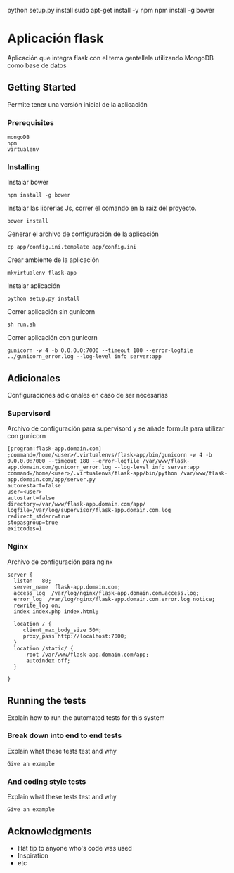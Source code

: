 python setup.py install
sudo apt-get install -y npm
npm install -g bower

# Aplicación flask 

Aplicación que integra flask con el tema gentellela utilizando MongoDB como base de datos

## Getting Started

Permite tener una versión inicial de la aplicación

### Prerequisites


```
mongoDB
npm
virtualenv

```

### Installing

Instalar bower

```
npm install -g bower
```
Instalar las librerias Js, correr el comando en la raiz del proyecto.


```
bower install
```

Generar el archivo de configuración de la aplicación


```
cp app/config.ini.template app/config.ini
```

Crear ambiente de la aplicación


```
mkvirtualenv flask-app
```

Instalar aplicación


```
python setup.py install
```

Correr aplicación sin gunicorn


```
sh run.sh
```

Correr aplicación con gunicorn

```
gunicorn -w 4 -b 0.0.0.0:7000 --timeout 180 --error-logfile ../gunicorn_error.log --log-level info server:app

```

## Adicionales

Configuraciones adicionales en caso de ser necesarias

### Supervisord

Archivo de configuración para supervisord y se añade formula para utilizar con gunicorn

```
[program:flask-app.domain.com]
;command=/home/<user>/.virtualenvs/flask-app/bin/gunicorn -w 4 -b 0.0.0.0:7000 --timeout 180 --error-logfile /var/www/flask-app.domain.com/gunicorn_error.log --log-level info server:app
command=/home/<user>/.virtualenvs/flask-app/bin/python /var/www/flask-app.domain.com/app/server.py
autorestart=false
user=<user>
autostart=false
directory=/var/www/flask-app.domain.com/app/
logfile=/var/log/supervisor/flask-app.domain.com.log
redirect_stderr=true
stopasgroup=true
exitcodes=1

```

### Nginx

Archivo de configuración para nginx

```
server {
  listen   80;
  server_name  flask-app.domain.com;
  access_log  /var/log/nginx/flask-app.domain.com.access.log;
  error_log  /var/log/nginx/flask-app.domain.com.error.log notice;
  rewrite_log on;
  index index.php index.html;

  location / {
     client_max_body_size 50M;
     proxy_pass http://localhost:7000;
  }
  location /static/ {
      root /var/www/flask-app.domain.com/app;
      autoindex off;
  }

}

```

## Running the tests

Explain how to run the automated tests for this system

### Break down into end to end tests

Explain what these tests test and why

```
Give an example
```

### And coding style tests

Explain what these tests test and why

```
Give an example
```



## Acknowledgments

* Hat tip to anyone who's code was used
* Inspiration
* etc
